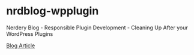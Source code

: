 nrdblog-wpplugin
================

Nerdery Blog - Responsible Plugin Development - Cleaning Up After your WordPress Plugins

[Blog Article](http://blog.nerdery.com/2013/06/responsible-plugin-development-cleaning-up-after-your-wordpress-plugins/)

